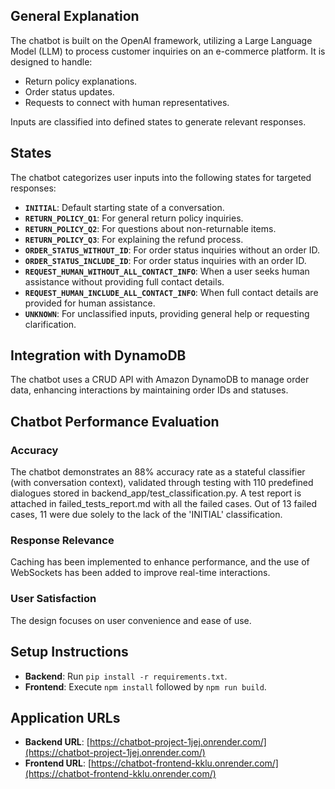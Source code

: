 ## General Explanation

The chatbot is built on the OpenAI framework, utilizing a Large Language Model (LLM) to process customer inquiries on an e-commerce platform. It is designed to handle:
- Return policy explanations.
- Order status updates.
- Requests to connect with human representatives.

Inputs are classified into defined states to generate relevant responses.

## States

The chatbot categorizes user inputs into the following states for targeted responses:

- **`INITIAL`**: Default starting state of a conversation.
- **`RETURN_POLICY_Q1`**: For general return policy inquiries.
- **`RETURN_POLICY_Q2`**: For questions about non-returnable items.
- **`RETURN_POLICY_Q3`**: For explaining the refund process.
- **`ORDER_STATUS_WITHOUT_ID`**: For order status inquiries without an order ID.
- **`ORDER_STATUS_INCLUDE_ID`**: For order status inquiries with an order ID.
- **`REQUEST_HUMAN_WITHOUT_ALL_CONTACT_INFO`**: When a user seeks human assistance without providing full contact details.
- **`REQUEST_HUMAN_INCLUDE_ALL_CONTACT_INFO`**: When full contact details are provided for human assistance.
- **`UNKNOWN`**: For unclassified inputs, providing general help or requesting clarification.

## Integration with DynamoDB

The chatbot uses a CRUD API with Amazon DynamoDB to manage order data, enhancing interactions by maintaining order IDs and statuses.

## Chatbot Performance Evaluation

### Accuracy

The chatbot demonstrates an 88% accuracy rate as a stateful classifier (with conversation context), validated through testing with 110 predefined dialogues stored in backend_app/test_classification.py.
A test report is attached in failed_tests_report.md with all the failed cases. 
Out of 13 failed cases, 11 were due solely to the lack of the 'INITIAL' classification.

### Response Relevance

Caching has been implemented to enhance performance, and the use of WebSockets has been added to improve real-time interactions.

### User Satisfaction

The design focuses on user convenience and ease of use.

## Setup Instructions

- **Backend**: Run `pip install -r requirements.txt`.
- **Frontend**: Execute `npm install` followed by `npm run build`.

## Application URLs

- **Backend URL**: [https://chatbot-project-1jej.onrender.com/](https://chatbot-project-1jej.onrender.com/)
- **Frontend URL**: [https://chatbot-frontend-kklu.onrender.com/](https://chatbot-frontend-kklu.onrender.com/)

